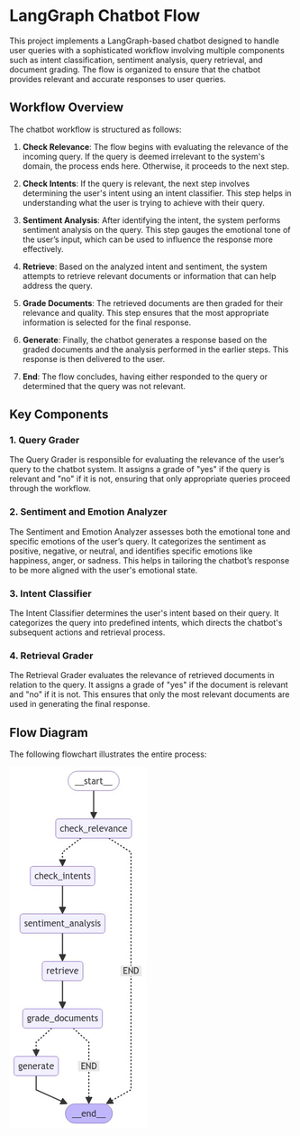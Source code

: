 # LangGraph Chatbot Flow

This project implements a LangGraph-based chatbot designed to handle user queries with a sophisticated workflow involving multiple components such as intent classification, sentiment analysis, query retrieval, and document grading. The flow is organized to ensure that the chatbot provides relevant and accurate responses to user queries.

## Workflow Overview

The chatbot workflow is structured as follows:

1. **Check Relevance**: The flow begins with evaluating the relevance of the incoming query. If the query is deemed irrelevant to the system's domain, the process ends here. Otherwise, it proceeds to the next step.

2. **Check Intents**: If the query is relevant, the next step involves determining the user's intent using an intent classifier. This step helps in understanding what the user is trying to achieve with their query.

3. **Sentiment Analysis**: After identifying the intent, the system performs sentiment analysis on the query. This step gauges the emotional tone of the user’s input, which can be used to influence the response more effectively.

4. **Retrieve**: Based on the analyzed intent and sentiment, the system attempts to retrieve relevant documents or information that can help address the query.

5. **Grade Documents**: The retrieved documents are then graded for their relevance and quality. This step ensures that the most appropriate information is selected for the final response.

6. **Generate**: Finally, the chatbot generates a response based on the graded documents and the analysis performed in the earlier steps. This response is then delivered to the user.

7. **End**: The flow concludes, having either responded to the query or determined that the query was not relevant.

## Key Components

### 1. Query Grader
The Query Grader is responsible for evaluating the relevance of the user’s query to the chatbot system. It assigns a grade of "yes" if the query is relevant and "no" if it is not, ensuring that only appropriate queries proceed through the workflow.

### 2. Sentiment and Emotion Analyzer
The Sentiment and Emotion Analyzer assesses both the emotional tone and specific emotions of the user’s query. It categorizes the sentiment as positive, negative, or neutral, and identifies specific emotions like happiness, anger, or sadness. This helps in tailoring the chatbot’s response to be more aligned with the user's emotional state.

### 3. Intent Classifier
The Intent Classifier determines the user's intent based on their query. It categorizes the query into predefined intents, which directs the chatbot's subsequent actions and retrieval process.

### 4. Retrieval Grader
The Retrieval Grader evaluates the relevance of retrieved documents in relation to the query. It assigns a grade of "yes" if the document is relevant and "no" if it is not. This ensures that only the most relevant documents are used in generating the final response.

## Flow Diagram

The following flowchart illustrates the entire process:

![LangGraph Chatbot Flow](./flow.jpeg)
